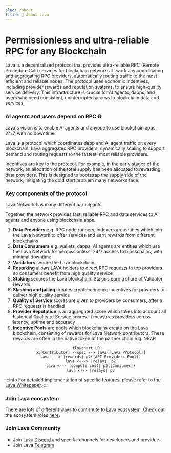 ```yaml
---
slug: /about
title: 🌋 About Lava
---
```


# Permissionless and ultra-reliable RPC for any Blockchain

Lava is a decentralized protocol that provides ultra-reliable RPC (Remote Procedure Call) services for blockchain networks. It works by coordinating and aggregating RPC providers, automatically routing traffic to the most efficient and reliable nodes. The protocol uses economic incentives, including provider rewards and reputation systems, to ensure high-quality service delivery. This infrastructure is crucial for AI agents, dapps, and users who need consistent, uninterrupted access to blockchain data and services.


### **AI agents and users depend on RPC** 🌐

Lava's vision is to enable AI agents and anyone to use blockchain apps, 24/7, with no downtime.

Lava is a protocol which coordinates dapp and AI agent traffic on every blockchain. Lava aggregates RPC providers, dynamically scaling to support demand and routing requests to the fastest, most reliable providers.

Incentives are key to the protocol. For example, in the early stages of the network, an allocation of the total supply has been allocated to rewarding data providers. This is designed to bootstrap the supply side of the network, mitigating the cold start problem many networks face.


### **Key components of the protocol**

Lava Network has many different participants. 

Together, the network provides fast, reliable RPC and data services to AI agents and anyone using blockchain apps. 

1. **Data Providers** e.g. RPC node runners, indexers are entities which join the Lava Network to offer services and earn rewards from different blockchains
2. **Data Consumers** e.g. wallets, dapps, AI agents are entities which use the Lava Network for permissionless, 24/7 access to blockchains, with minimal downtime
4. **Validators** secure the Lava blockchain.
3. **Restaking** allows LAVA holders to direct RPC requests to top providers so consumers benefit from high quality service 
4. **Staking** secures the Lava blockchain. Stakers earn a share of Validator rewards
5. **Slashing and jailing** creates cryptoeconomic incentives for providers to deliver high quality service
6. **Quality of Service** scores are given to providers by consumers, after a RPC requests is handled
7. **Provider Reputation** is an aggregated score which takes into account all historical Quality of Service scores. It measures providers across latency, uptime and accuracy
8. **Incentive Pools** are pools which blockchains create on the Lava blockchain, consisting of rewards for Lava Network contributors. These rewards are often in the native token of the partner chain e.g. NEAR

<center>

```mermaid
flowchart LR
    p1[Contributor] --spec --> lava[[Lava Protocol]]
    lava ---> |rewards| p2((API Providers Pool))
    lava <---> |relays| p2
    lava <--- |compute cost| p3([Consumer])
    lava <--> |relays| p3
```

</center>

:::info
For detailed implementation of specific features, please refer to the [Lava Whitepaper](https://lavanet.xyz/whitepaper).
:::

### **Join Lava ecosystem**

There are lots of different ways to contirnute to Lava ecosystem. Check out the ecosystem roles [here](./key-roles).

### **Join Lava Community**
- Join Lava [Discord](https://discord.gg/lavanetxyz) and specific channels for developers and providers
- Join Lava [Telegram](https://t.me/officiallavanetwork)
